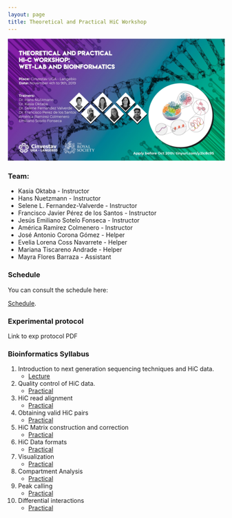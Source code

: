 ```yaml
---
layout: page
title: Theoretical and Practical HiC Workshop
---
```


![](img/Flyer_HiC_Workshop.jpg)

### Team:

* Kasia Oktaba - Instructor
* Hans Nuetzmann - Instructor
* Selene L. Fernandez-Valverde - Instructor
* Francisco Javier Pérez de los Santos - Instructor
* Jesús Emiliano Sotelo Fonseca - Instructor
* América Ramírez Colmenero - Instructor
* José Antonio Corona Gómez - Helper
* Evelia Lorena Coss Navarrete - Helper
* Mariana Tiscareno Andrade - Helper
* Mayra Flores Barraza - Assistant

### Schedule

You can consult the schedule here: 

[Schedule](https://docs.google.com/document/d/1ToIqbE2ANcaL2NIeprm4A3_wXU54vLlRay7s1IzhuKo/edit?usp=sharing).

### Experimental protocol

Link to exp protocol PDF

### Bioinformatics Syllabus

1. Introduction to next generation sequencing techniques and HiC data. 
	* [Lecture]()
2. Quality control of HiC data.
	* [Practical](01-quality.html)
3. HiC read alignment
	* [Practical](02-mapping.html)
4. Obtaining valid HiC pairs
	* [Practical](03-validpairs.html)
5. HiC Matrix construction and correction
	* [Practical](04-matrix.html)
7. HiC Data formats
	* [Practical](05-hicformats.html)
8. Visualization
	* [Practical](06-hicvisualization.html)
9. Compartment Analysis
	* [Practical](07-hiccompartments.html)
10. Peak calling 
	* [Practical](08-peaks.html)
11. Differential interactions
	* [Practical](09-diffinteractions.html)

	

<!--
temp 
--> 






